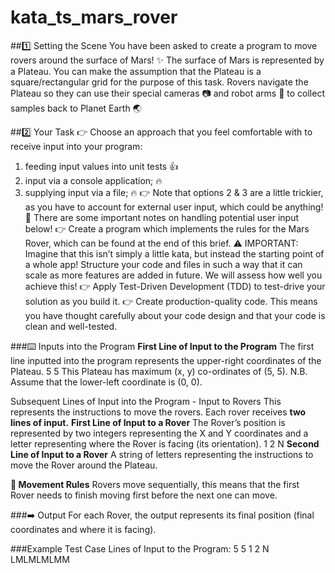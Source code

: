# kata_ts_mars_rover

##1️⃣ Setting the Scene
You have been asked to create a program to move rovers around the surface of Mars! ✨
The surface of Mars is represented by a Plateau. You can make the assumption that the Plateau is a square/rectangular grid for the purpose of this task.
Rovers navigate the Plateau so they can use their special cameras 📷 and robot arms 🦾 to collect samples back to Planet Earth 🌏

##2️⃣ Your Task
👉
Choose an approach
that you feel comfortable with to receive input into your program:

1. feeding input values into unit tests 👍
2. input via a console application; 🔥
3. supplying input via a file; 🔥
   👉 Note that options 2 & 3 are a little trickier, as you have to account for external user input, which could be anything! 👀
   There are some important notes on handling potential user input below!
   👉 Create a program which implements the rules for the Mars Rover, which can be found at the end of this brief.
   ⚠️ IMPORTANT: Imagine that this isn’t simply a little kata, but instead the starting point of a whole app!
   Structure your code and files in such a way that it can scale as more features are added in future. We will assess how well you achieve this!
   👉 Apply Test-Driven Development (TDD) to test-drive your solution as you build it.
   👉 Create production-quality code. This means you have thought carefully about your code design and that your code is clean and well-tested.

###⌨️ Inputs into the Program
**First Line of Input to the Program**
The first line inputted into the program represents the upper-right coordinates of the Plateau.
5 5
This Plateau has maximum (x, y) co-ordinates of (5, 5).
N.B. Assume that the lower-left coordinate is (0, 0).

Subsequent Lines of Input into the Program - Input to Rovers
This represents the instructions to move the rovers.
Each rover receives **two lines of input.**
**First Line of Input to a Rover**
The Rover’s position is represented by two integers representing the X and Y coordinates and a letter representing where the Rover is facing (its orientation).
1 2 N
**Second Line of Input to a Rover**
A string of letters representing the instructions to move the Rover around the Plateau.

**📏 Movement Rules**
Rovers move sequentially, this means that the first Rover needs to finish moving first before the next one can move.

###➡️ Output
For each Rover, the output represents its final position (final coordinates and where it is facing).

###Example Test Case
Lines of Input to the Program:
5 5
1 2 N
LMLMLMLMM
